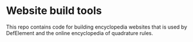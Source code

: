 # Website build tools
This repo contains code for building encyclopedia websites that is used by DefElement and
the online encyclopedia of quadrature rules.
